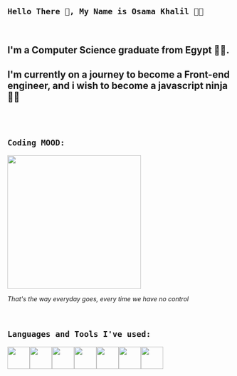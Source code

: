 ## `Hello There 👋, My Name is Osama Khalil 👨‍💻`

<br />

## I'm a Computer Science graduate from Egypt 👨‍🎓. 
## I'm currently on a journey to become a Front-end engineer, and i wish to become a javascript ninja🐱‍👤 

<br />


<br />

## `Coding MOOD:`

<div align='left'>
<img src='https://media.giphy.com/media/836HiJc7pgzy8iNXCn/giphy.gif' width='300'></img>
  <p><em>That's the way everyday goes, every time we have no control</em></p>
 </div>
<br />

## `Languages and Tools I've used:` 


<p align="left">
  <img src="https://media3.giphy.com/media/kdFc8fubgS31b8DsVu/giphy.webp" width="50"><img src="https://media.giphy.com/media/SU2ic3wTfuC6JhD1lA/giphy.gif" width="50"><img src="https://media3.giphy.com/media/ln7z2eWriiQAllfVcn/200w.webp" width="50"><img src="https://media.giphy.com/media/kH6CqYiquZawmU1HI6/giphy.gif" width="50"><img src="https://i.giphy.com/media/eNAsjO55tPbgaor7ma/200w.webp" width="50"><img src="https://i.giphy.com/media/IdyAQJVN2kVPNUrojM/200.webp" width="50"><img src="https://miro.medium.com/max/480/1*Iohnw2aOQ5EBghVoqKA7VA.png" width="50">
  
</p>
<br />
<br />


